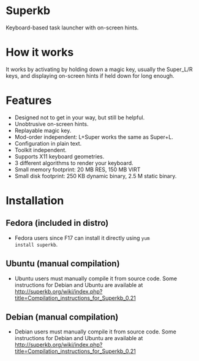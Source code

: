 Superkb
=======
Keyboard-based task launcher with on-screen hints.

How it works
============
It works by activating by holding down a magic key, usually the Super_L/R keys, and displaying on-screen hints if held down for long enough.

Features
========
 * Designed not to get in your way, but still be helpful.
 * Unobtrusive on-screen hints.
 * Replayable magic key.
 * Mod-order independent: L+Super works the same as Super+L.
 * Configuration in plain text.
 * Toolkit independent.
 * Supports X11 keyboard geometries.
 * 3 different algorithms to render your keyboard.
 * Small memory footprint: 20 MB RES, 150 MB VIRT
 * Small disk footprint: 250 KB dynamic binary, 2.5 M static binary.

Installation
============

Fedora (included in distro)
---------------------------
 * Fedora users since F17 can install it directly using <code>yum install superkb</code>.

Ubuntu (manual compilation)
---------------------------
 * Ubuntu users must manually compile it from source code. Some instructions for Debian and Ubuntu are available at http://superkb.org/wiki/index.php?title=Compilation_instructions_for_Superkb_0.21

Debian (manual compilation)
---------------------------
 * Debian users must manually compile it from source code. Some instructions for Debian and Ubuntu are available at http://superkb.org/wiki/index.php?title=Compilation_instructions_for_Superkb_0.21

